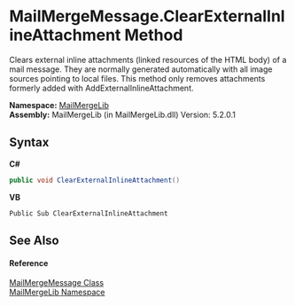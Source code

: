 # MailMergeMessage.ClearExternalInlineAttachment Method 
 

Clears external inline attachments (linked resources of the HTML body) of a mail message. They are normally generated automatically with all image sources pointing to local files. This method only removes attachments formerly added with AddExternalInlineAttachment.

**Namespace:**&nbsp;<a href="31c6ebbe-d683-7561-7308-5a5ee1f76bf5">MailMergeLib</a><br />**Assembly:**&nbsp;MailMergeLib (in MailMergeLib.dll) Version: 5.2.0.1

## Syntax

**C#**<br />
``` C#
public void ClearExternalInlineAttachment()
```

**VB**<br />
``` VB
Public Sub ClearExternalInlineAttachment
```


## See Also


#### Reference
<a href="810ea126-c742-7cf1-1ec8-0d5ad1d8d03c">MailMergeMessage Class</a><br /><a href="31c6ebbe-d683-7561-7308-5a5ee1f76bf5">MailMergeLib Namespace</a><br />